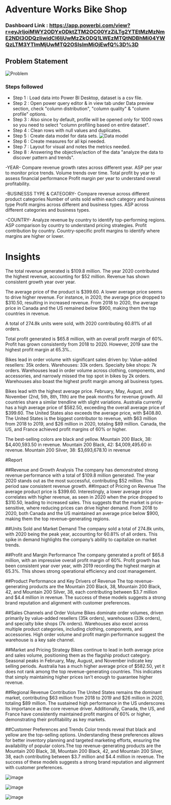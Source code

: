 
# Adventure Works Bike Shop

### Dashboard Link : https://app.powerbi.com/view?r=eyJrIjoiMWY2ODYxODktZTM2OC00YzZiLTg2YTEtMzMzNmE2NDI3ODQzIiwidCI6IjUwMzZkODQ1LWEzMTQtNDBhMi04YWQzLTM3YTlmMjUwMTQ2OSIsImMiOjEwfQ%3D%3D

## Problem Statement

![Problem](https://github.com/user-attachments/assets/8d316019-7434-44b6-9808-b6f1fc13bac5)


### Steps followed 

- Step 1 : Load data into Power BI Desktop, dataset is a csv file.
- Step 2 : Open power query editor & in view tab under Data preview section, check "column distribution", "column quality" & "column profile" options.
- Step 3 : Also since by default, profile will be opened only for 1000 rows so you need to select "column profiling based on entire dataset".
- Step 4 : Clean rows with null values and duplicates.
- Step 5 : Create data model for data sets. ![Data model](https://github.com/user-attachments/assets/9f3f88a6-4f4a-4a64-bb21-c8ea0045ca17) 
- Step 6 : Create measures for all kpi needed.
- Step 7 : Layout for visual and notes the metrics needed.
- Step 8 : Answering the objective/action  of the data "analyze the data to discover pattern and trends".


-YEAR-
Compare revenue growth rates across different year.
ASP per year to monitor price trends.
Volume trends over time.
Total profit by year to assess financial performance
Profit margin per year to understand overall profitability.

-BUSINESSS TYPE & CATEGORY-
Compare revenue across different product categories
Number of units sold within each category and business type
Profit margins across different and business types.
ASP across different categories and business types.

-COUNTRY-
Analyze revenue by country to identify top-performing regions.
ASP comparison by country to understand pricing strategies.
Profit contribution by country.
Country-specific profit margins to identify where margins are higher or lower.


# Insights

The total revenue generated is $109.8 million.
The year 2020 contributed the highest revenue, accounting for $52 million.
Revenue has shown consistent growth year over year.

The average price of the product is $399.60.
A lower average price seems to drive higher revenue. For instance, in 2020, the average price dropped to $310.50, resulting in increased revenue.
From 2018 to 2020, the average price in Canada and the US remained below $900, making them the top countries in revenue.

A total of 274.8k units were sold, with 2020 contributing 60.81% of all orders.

Total profit generated is $65.8 million, with an overall profit margin of 60%.
Profit has grown consistently from 2018 to 2020. However, 2019 saw the highest profit margin at 65.3%..

Bikes lead in order volume with significant sales driven by:
  Value-added resellers: 35k orders.
  Warehouses: 33k orders.
  Specialty bike shops: 7k orders.
Warehouses lead in order volume across clothing, components, and accessories, and narrowly missed the top spot in bikes by 2k orders.
Warehouses also boast the highest profit margin among all business types.

Bikes lead with the highest average price.
February, May, August, and November (2nd, 5th, 8th, 11th) are the peak months for revenue growth.
All countries share a similar trendline with slight variations.
Australia currently has a high average price of $582.50, exceeding the overall average price of $399.60. The United States also exceeds the average price, with $408.80.
The United States is the biggest contributor to revenue, with $63 million from 2018 to 2019, and $26 million in 2020, totaling $89 million.
Canada, the US, and France achieved profit margins of 60% or higher.

The best-selling colors are black and yellow.
Mountain 200 Black, 38: $4,400,593.50 in revenue.
Mountain 200 Black, 42: $4,009,495.60 in revenue.
Mountain 200 Silver, 38: $3,693,678.10 in revenue

#Report

##Revenue and Growth Analysis
The company has demonstrated strong revenue performance with a total of $109.8 million generated. The year 2020 stands out as the most successful, contributing $52 million. This period saw consistent revenue growth.
##Impact of Pricing on Revenue
The average product price is $399.60. Interestingly, a lower average price correlates with higher revenue, as seen in 2020 when the price dropped to $310.50, leading to increased sales. This suggests that the market is price-sensitive, where reducing prices can drive higher demand. From 2018 to 2020, both Canada and the US maintained an average price below $900, making them the top revenue-generating regions. 

##Units Sold and Market Demand
The company sold a total of 274.8k units, with 2020 being the peak year, accounting for 60.81% of all orders. This spike in demand highlights the company’s ability to capitalize on market trends.

##Profit and Margin Performance
The company generated a profit of $65.8 million, with an impressive overall profit margin of 60%. Profit growth has been consistent year over year, with 2019 recording the highest margin at 65.3%. This shows strong operational efficiency and cost management.

##Product Performance and Key Drivers of Revenue
The top revenue-generating products are the Mountain 200 Black, 38, Mountain 200 Black, 42, and Mountain 200 Silver, 38, each contributing between $3.7 million and $4.4 million in revenue. The success of these models suggests a strong brand reputation and alignment with customer preferences.

##Sales Channels and Order Volume
Bikes dominate order volumes, driven primarily by value-added resellers (35k orders), warehouses (33k orders), and specialty bike shops (7k orders). Warehouses also excel across multiple product categories, including clothing, components, and accessories. High order volume and profit margin performance suggest the warehouse is a key sale channel.

##Market and Pricing Strategy
Bikes continue to lead in both average price and sales volume, positioning them as the flagship product category. Seasonal peaks in February, May, August, and November indicate key selling periods. Australia has a much higher average price of $582.50, yet it does not rank among the top revenue-generating countries. This indicates that simply maintaining higher prices isn’t enough to guarantee higher revenue.

##Regional Revenue Contribution
The United States remains the dominant market, contributing $63 million from 2018 to 2019 and $26 million in 2020, totaling $89 million. The sustained high performance in the US underscores its importance as the core revenue driver. Additionally, Canada, the US, and France have consistently maintained profit margins of 60% or higher, demonstrating their profitability as key markets.

##Customer Preferences and Trends
Color trends reveal that black and yellow are the top-selling options. Understanding these preferences allows for better inventory planning and targeted marketing efforts, ensuring the availability of popular colors.The top revenue-generating products are the Mountain 200 Black, 38, Mountain 200 Black, 42, and Mountain 200 Silver, 38, each contributing between $3.7 million and $4.4 million in revenue. The success of these models suggests a strong brand reputation and alignment with customer preferences.

![image](https://github.com/user-attachments/assets/a539cc21-2ae0-445e-9ba8-aa9c17f68a16)

![image](https://github.com/user-attachments/assets/3aa02f7a-6905-433b-99d0-73a32f123258)

![image](https://github.com/user-attachments/assets/aa9f1558-30d9-4625-b663-31ace1c22f2a)






